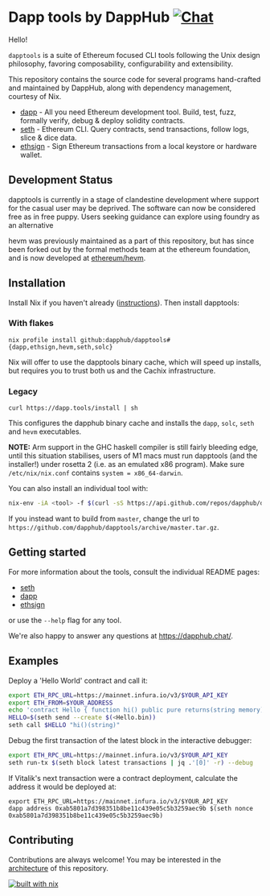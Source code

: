 # Dapp tools by DappHub [![Chat](https://img.shields.io/badge/community-chat-blue.svg?style=flat-square)](https://dapphub.chat)

Hello!

`dapptools` is a suite of Ethereum focused CLI tools following the Unix design philosophy,
favoring composability, configurability and extensibility.

This repository contains the source code for several programs
hand-crafted and maintained by DappHub, along with dependency management, courtesy of Nix.

- [dapp](./src/dapp) - All you need Ethereum development tool. Build, test, fuzz, formally verify, debug & deploy solidity contracts.
- [seth](./src/seth) - Ethereum CLI. Query contracts, send transactions, follow logs, slice & dice data.
- [ethsign](./src/ethsign) - Sign Ethereum transactions from a local keystore or hardware wallet.

## Development Status

dapptools is currently in a stage of clandestine development where support for the casual user may
be deprived. The software can now be considered free as in free puppy. Users seeking guidance can
explore using foundry as an alternative

hevm was previously maintained as a part of this repository, but has since been forked out by the
formal methods team at the ethereum foundation, and is now developed at
[ethereum/hevm](https://github.com/ethereum/hevm).

## Installation

Install Nix if you haven't already ([instructions](https://nixos.org/download.html)). Then install dapptools:

### With flakes

```
nix profile install github:dapphub/dapptools#{dapp,ethsign,hevm,seth,solc}
```

Nix will offer to use the dapptools binary cache, which will speed up installs,
but requires you to trust both us and the Cachix infrastructure.

### Legacy

```
curl https://dapp.tools/install | sh
```

This configures the dapphub binary cache and installs the `dapp`, `solc`, `seth` and `hevm` executables.

**NOTE:** Arm support in the GHC haskell compiler is still fairly bleeding edge, until this
situation stabilises, users of M1 macs must run dapptools (and the installer!) under rosetta 2 (i.e.
as an emulated x86 program). Make sure `/etc/nix/nix.conf` contains `system = x86_64-darwin`.

You can also install an individual tool with:

```sh
nix-env -iA <tool> -f $(curl -sS https://api.github.com/repos/dapphub/dapptools/releases/latest | jq -r .tarball_url)
```

If you instead want to build from `master`, change the url to `https://github.com/dapphub/dapptools/archive/master.tar.gz`.

## Getting started

For more information about the tools, consult the individual README pages:

- [seth](./src/seth/README.md)
- [dapp](./src/dapp/README.md)
- [ethsign](./src/ethsign/README.md)

or use the `--help` flag for any tool.

We're also happy to answer any questions at https://dapphub.chat/.

## Examples

Deploy a 'Hello World' contract and call it:
```sh
export ETH_RPC_URL=https://mainnet.infura.io/v3/$YOUR_API_KEY
export ETH_FROM=$YOUR_ADDRESS
echo 'contract Hello { function hi() public pure returns(string memory) {return "Hello, World!";}}' | solc --bin -o . --overwrite -
HELLO=$(seth send --create $(<Hello.bin))
seth call $HELLO "hi()(string)"
```

Debug the first transaction of the latest block in the interactive debugger:
```sh
export ETH_RPC_URL=https://mainnet.infura.io/v3/$YOUR_API_KEY
seth run-tx $(seth block latest transactions | jq .'[0]' -r) --debug
```

If Vitalik's next transaction were a contract deployment, calculate the address it would be deployed at:
```
export ETH_RPC_URL=https://mainnet.infura.io/v3/$YOUR_API_KEY
dapp address 0xab5801a7d398351b8be11c439e05c5b3259aec9b $(seth nonce 0xab5801a7d398351b8be11c439e05c5b3259aec9b)
```

## Contributing

Contributions are always welcome! You may be interested in the
[architecture](./ARCHITECTURE.md) of this repository.

[![built with nix](https://builtwithnix.org/badge.svg)](https://builtwithnix.org)
